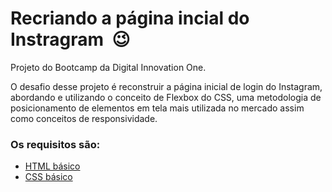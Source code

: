 # Recriando a página incial do Instragram ​ :wink:

Projeto do Bootcamp da Digital Innovation One.

O desafio desse projeto é reconstruir a página inicial de login do Instagram, abordando e utilizando o conceito de Flexbox do CSS, uma metodologia de posicionamento de elementos em tela mais utilizada no mercado assim como conceitos de responsividade.

### Os requisitos são:

* [HTML básico](https://www.w3schools.com/html/)
* [CSS básico](https://developer.mozilla.org/pt-BR/docs/Web/CSS)

